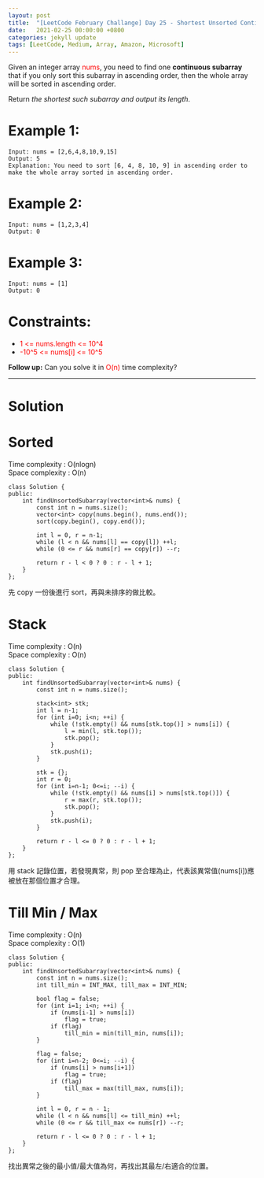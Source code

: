 ```yaml
---
layout: post
title:  "[LeetCode February Challange] Day 25 - Shortest Unsorted Continuous Subarray"
date:   2021-02-25 00:00:00 +0800
categories: jekyll update
tags: [LeetCode, Medium, Array, Amazon, Microsoft]
---
```

Given an integer array <font color="red">nums</font>, you need to find one **continuous subarray** that if you only sort this subarray in ascending order, then the whole array will be sorted in ascending order.

Return *the shortest such subarray and output its length*.

# Example 1:

	Input: nums = [2,6,4,8,10,9,15]
	Output: 5
	Explanation: You need to sort [6, 4, 8, 10, 9] in ascending order to make the whole array sorted in ascending order.

# Example 2:

	Input: nums = [1,2,3,4]
	Output: 0

# Example 3:

	Input: nums = [1]
	Output: 0

# Constraints:

- <font color="red">1 <= nums.length <= 10^4</font>
- <font color="red">-10^5 <= nums[i] <= 10^5</font>

**Follow up:** Can you solve it in <font color="red">O(n)</font> time complexity?

______________________  

# Solution  

# Sorted

Time complexity : O(nlogn)  
Space complexity : O(n)  

	class Solution {
	public:
	    int findUnsortedSubarray(vector<int>& nums) {
	        const int n = nums.size();
	        vector<int> copy(nums.begin(), nums.end());
	        sort(copy.begin(), copy.end());
	        
	        int l = 0, r = n-1;
	        while (l < n && nums[l] == copy[l]) ++l;
	        while (0 <= r && nums[r] == copy[r]) --r;
	        
	        return r - l < 0 ? 0 : r - l + 1;
	    }
	};

先 copy 一份後進行 sort，再與未排序的做比較。


# Stack

Time complexity : O(n)  
Space complexity : O(n)  

	class Solution {
	public:
	    int findUnsortedSubarray(vector<int>& nums) {
	        const int n = nums.size();
	        
	        stack<int> stk;
	        int l = n-1;
	        for (int i=0; i<n; ++i) {
	            while (!stk.empty() && nums[stk.top()] > nums[i]) {
	                l = min(l, stk.top());
	                stk.pop();
	            }
	            stk.push(i);
	        }
	        
	        stk = {};
	        int r = 0;
	        for (int i=n-1; 0<=i; --i) {
	            while (!stk.empty() && nums[i] > nums[stk.top()]) {
	                r = max(r, stk.top());
	                stk.pop();
	            }
	            stk.push(i);
	        }
	        
	        return r - l <= 0 ? 0 : r - l + 1;
	    }
	};

用 stack 記錄位置，若發現異常，則 pop 至合理為止，代表該異常值(nums[i])應被放在那個位置才合理。


# Till Min / Max

Time complexity : O(n)  
Space complexity : O(1)  

	class Solution {
	public:
	    int findUnsortedSubarray(vector<int>& nums) {
	        const int n = nums.size();
	        int till_min = INT_MAX, till_max = INT_MIN;
	        
	        bool flag = false;
	        for (int i=1; i<n; ++i) {
	            if (nums[i-1] > nums[i])
	                flag = true;
	            if (flag)
	                till_min = min(till_min, nums[i]);
	        }
	        
	        flag = false;
	        for (int i=n-2; 0<=i; --i) {
	            if (nums[i] > nums[i+1])
	                flag = true;
	            if (flag)
	                till_max = max(till_max, nums[i]);
	        }
	        
	        int l = 0, r = n - 1;
	        while (l < n && nums[l] <= till_min) ++l;
	        while (0 <= r && till_max <= nums[r]) --r;
	        
	        return r - l <= 0 ? 0 : r - l + 1;
	    }
	};

找出異常之後的最小值/最大值為何，再找出其最左/右適合的位置。